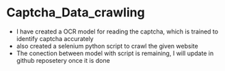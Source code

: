 # Captcha_Data_crawling

* I have created a OCR model for reading the captcha, which is trained to identify captcha accurately
* also created a selenium python script to crawl the given website
* The conection between model with script is remaining, I will update in github reposetery once it is done
